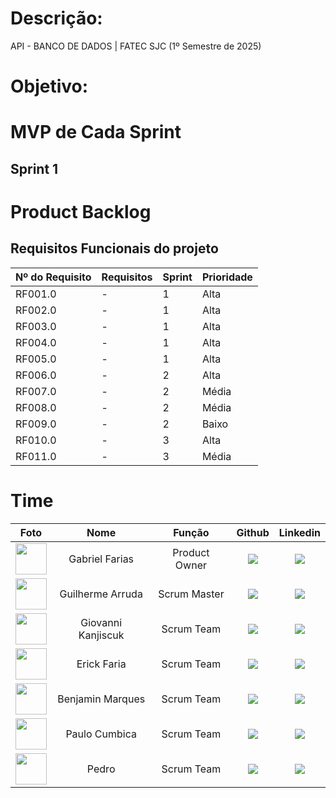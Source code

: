 # Descrição:
API - BANCO DE DADOS | FATEC SJC (1º Semestre de 2025)

# Objetivo:

# MVP de Cada Sprint

## Sprint 1

# Product Backlog

## Requisitos Funcionais do projeto

| Nº do Requisito | Requisitos | Sprint | Prioridade |
| --- | --- | --- | --- |
| RF001.0 | - | 1 | Alta |
| RF002.0 | - | 1 | Alta |
| RF003.0 | - | 1 | Alta |
| RF004.0 | - | 1 | Alta |
| RF005.0 | - | 1 | Alta |
| RF006.0 | - | 2 | Alta |
| RF007.0 | - | 2 | Média |
| RF008.0 | - | 2 | Média |
| RF009.0 | - | 2 | Baixo |
| RF010.0 | - | 3 | Alta |
| RF011.0 | - | 3 | Média |



# Time

| Foto | Nome | Função | Github | Linkedin |
| :---------: | :---------: | :---------------------: | :-----------------: | :-------: |
| <img src="" width=50px> | Gabriel Farias | Product Owner | <a href=""><img src="https://img.shields.io/badge/GitHub-100000?style=for-the-badge&logo=github&logoColor=white"></a> | <a href=""><img src="https://img.shields.io/badge/LinkedIn-0077B5?style=for-the-badge&logo=linkedin&logoColor=white"></a> |
| <img src="" width=50px> | Guilherme Arruda | Scrum Master | <a href=""><img src="https://img.shields.io/badge/GitHub-100000?style=for-the-badge&logo=github&logoColor=white"></a> | <a href=""><img src="https://img.shields.io/badge/LinkedIn-0077B5?style=for-the-badge&logo=linkedin&logoColor=white"></a> |
| <img src="" width=50px> | Giovanni Kanjiscuk | Scrum Team | <a href=""><img src="https://img.shields.io/badge/GitHub-100000?style=for-the-badge&logo=github&logoColor=white"></a> | <a href=""><img src="https://img.shields.io/badge/LinkedIn-0077B5?style=for-the-badge&logo=linkedin&logoColor=white"></a> |
| <img src="" width=50px> | Erick Faria | Scrum Team | <a href=""><img src="https://img.shields.io/badge/GitHub-100000?style=for-the-badge&logo=github&logoColor=white"></a> | <a href=""><img src="https://img.shields.io/badge/LinkedIn-0077B5?style=for-the-badge&logo=linkedin&logoColor=white"></a> |
| <img src="" width=50px> | Benjamin Marques | Scrum Team | <a href=""><img src="https://img.shields.io/badge/GitHub-100000?style=for-the-badge&logo=github&logoColor=white"></a> | <a href=""><img src="https://img.shields.io/badge/LinkedIn-0077B5?style=for-the-badge&logo=linkedin&logoColor=white"></a> |
| <img src="" width=50px> | Paulo Cumbica |  Scrum Team  | <a href=""><img src="https://img.shields.io/badge/GitHub-100000?style=for-the-badge&logo=github&logoColor=white"></a> | <a href=""><img src="https://img.shields.io/badge/LinkedIn-0077B5?style=for-the-badge&logo=linkedin&logoColor=white"></a> |
| <img src="" width=50px> | Pedro |  Scrum Team  | <a href=""><img src="https://img.shields.io/badge/GitHub-100000?style=for-the-badge&logo=github&logoColor=white"></a> | <a href=""><img src="https://img.shields.io/badge/LinkedIn-0077B5?style=for-the-badge&logo=linkedin&logoColor=white"></a> |
